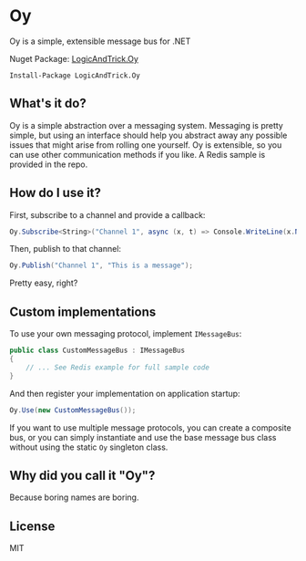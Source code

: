 # Oy
Oy is a simple, extensible message bus for .NET

Nuget Package: [LogicAndTrick.Oy](https://www.nuget.org/packages/LogicAndTrick.Oy)
```
Install-Package LogicAndTrick.Oy
```

## What's it do?
Oy is a simple abstraction over a messaging system. Messaging is pretty simple, but using an interface should help you abstract away any possible issues that might arise from rolling one yourself. Oy is extensible, so you can use other communication methods if you like. A Redis sample is provided in the repo.

## How do I use it?
First, subscribe to a channel and provide a callback:

```csharp
Oy.Subscribe<String>("Channel 1", async (x, t) => Console.WriteLine(x.Number + " - " + x.Message));
```

Then, publish to that channel:

```csharp
Oy.Publish("Channel 1", "This is a message");
````

Pretty easy, right?

## Custom implementations

To use your own messaging protocol, implement `IMessageBus`:

```csharp
public class CustomMessageBus : IMessageBus
{
    // ... See Redis example for full sample code
}
```

And then register your implementation on application startup:

```csharp
Oy.Use(new CustomMessageBus());
```

If you want to use multiple message protocols, you can create a composite bus, or you can simply instantiate and use the base message bus class without using the static `Oy` singleton class.

## Why did you call it "Oy"?
Because boring names are boring.

## License
MIT
